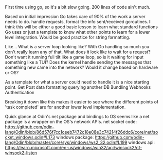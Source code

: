 First time using go, so it's a bit slow going. 200 lines of code ain't much.

Based on initial impression Go takes care of 90% of the work a server needs to do. handle requests, format the info sent/received goroutines. I think this will be either a good basic lesson to learn what standard functions Go uses or just a template to know what other points to learn for a lower level integration. Would be good practice for string formatting.

Like... What is a server loop looking like? With Go handling so much you don't really learn any of that. What does it look like to wait for a request? Don't want it running full tilt like a game loop, so is it waiting for input something like a TUI? Does the kernel handle sending the messages that something new came into the network? Would it change based on hardware or OS?

As a template for what a server could need to handle it is a nice starting point.
Get
Post
data formatting
querying another DB
Bundling
Webhooks
Authentication

Breaking it down like this makes it easier to see where the different points of 'task completed' are for another lower level implementation.

Quick glance at Odin's net package and bindings to OS seems like a net package is a wrapper on the OS's network APIs.
net socket code: https://github.com/odin-lang/Odin/blob/86d576f7cc1ceeb7472c18e08e3c74214f26ddc6/core/net/socket_windows.odin#L173
windows package: https://github.com/odin-lang/Odin/blob/master/core/sys/windows/ws2_32.odin#L199
windows api: https://learn.microsoft.com/en-us/windows/win32/api/winsock2/nf-winsock2-listen
